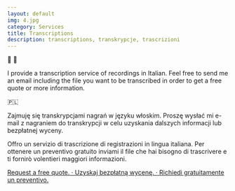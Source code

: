 ```yaml
---
layout: default
img: 4.jpg
category: Services
title: Transcriptions
description: transcriptions, transkrypcje, trascrizioni
---
```

&#58640; &#58636;
<p>
I provide a transcription service of recordings in Italian. Feel free to send me an email including the file you want to be transcribed in order to get a free quote or more information.
</p>
&#127477;&#127473;
<p>
Zajmuję się transkrypcjami nagrań w języku włoskim. Proszę wysłać mi e-mail z nagraniem do transkrypcji w celu uzyskania dalszych informacji lub bezpłatnej wyceny.
</p>
<p>
Offro un servizio di trascrizione di registrazioni in lingua italiana. Per ottenere un preventivo gratuito inviami il file che hai bisogno di trascrivere e ti fornirò volentieri maggiori informazioni. 
</p>
  <a href="mailto:angela@tiliatranslations.it">Request a free quote. · Uzyskaj bezpłatną wycenę. · Richiedi gratuitamente un preventivo.</a>

